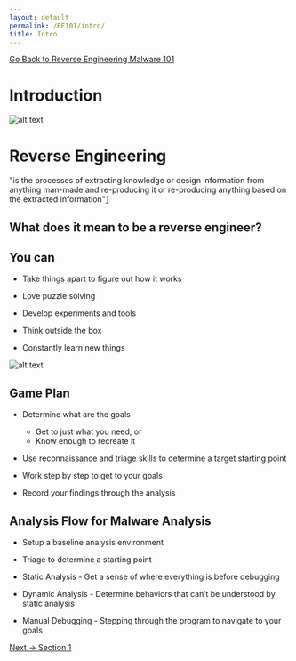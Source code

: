 ```yaml
---
layout: default
permalink: /RE101/intro/
title: Intro
---
```

[Go Back to Reverse Engineering Malware 101](https://securedorg.github.io/RE101/)

# Introduction #

![alt text](https://securedorg.github.io/images/cube.gif "Cube")

# Reverse Engineering #

"is the processes of extracting knowledge or design information from anything man-made and re-producing it or re-producing anything based on the extracted information"[1](https://en.wikipedia.org/wiki/Reverse_engineering)

## What does it mean to be a reverse engineer? ##

## You can ##

* Take things apart to figure out how it works

* Love puzzle solving

* Develop experiments and tools

* Think outside the box

* Constantly learn new things

![alt text](https://securedorg.github.io/images/bikeloop.gif "Bike")

## Game Plan ##

* Determine what are the goals
  * Get to just what you need, or
  * Know enough to recreate it

* Use reconnaissance and triage skills to determine a target starting point

* Work step by step to get to your goals

* Record your findings through the analysis


## Analysis Flow for Malware Analysis ##

* Setup a baseline analysis environment

* Triage to determine a starting point

* Static Analysis - Get a sense of where everything is before debugging

* Dynamic Analysis - Determine behaviors that can’t be understood by static analysis

* Manual Debugging - Stepping through the program to navigate to your goals

[Next -> Section 1](https://securedorg.github.io/RE101/section1)

